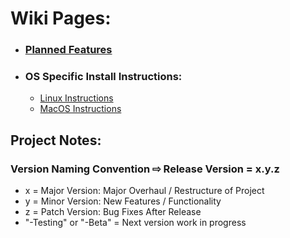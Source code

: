 # Wiki Pages:
* ### [Planned Features](Planned-Features)
* ### OS Specific Install Instructions:
	* [Linux Instructions](Linux-Installation-Instructions)
	* [MacOS Instructions](MacOS-Instructions)

## Project Notes:
### Version Naming Convention ⇨ Release Version = x.y.z
* x = Major Version: Major Overhaul / Restructure of Project
* y = Minor Version: New Features / Functionality
* z = Patch Version: Bug Fixes After Release
* "-Testing" or "-Beta" = Next version work in progress